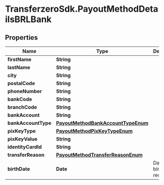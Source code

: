 # TransferzeroSdk.PayoutMethodDetailsBRLBank

## Properties
Name | Type | Description | Notes
------------ | ------------- | ------------- | -------------
**firstName** | **String** |  | 
**lastName** | **String** |  | 
**city** | **String** |  | 
**postalCode** | **String** |  | 
**phoneNumber** | **String** |  | [optional] 
**bankCode** | **String** |  | [optional] 
**branchCode** | **String** |  | [optional] 
**bankAccount** | **String** |  | [optional] 
**bankAccountType** | [**PayoutMethodBankAccountTypeEnum**](PayoutMethodBankAccountTypeEnum.md) |  | [optional] 
**pixKeyType** | [**PayoutMethodPixKeyTypeEnum**](PayoutMethodPixKeyTypeEnum.md) |  | [optional] 
**pixKeyValue** | **String** |  | [optional] 
**identityCardId** | **String** |  | 
**transferReason** | [**PayoutMethodTransferReasonEnum**](PayoutMethodTransferReasonEnum.md) |  | 
**birthDate** | **Date** | Date of birth of recipient | [optional] 


